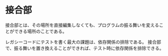 # 接合部

接合部とは、その場所を直接編集しなくても、プログラムの振る舞いを変えることができる場所のことである。

レガシーコードにテストを書く最大の課題は、依存関係の排除である。
接合部で、振る舞いを置き換えることができれば、テスト時に依存関係を排除できる。
